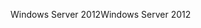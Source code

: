 <span data-ttu-id="3f619-101">Windows Server 2012</span><span class="sxs-lookup"><span data-stu-id="3f619-101">Windows Server 2012</span></span>